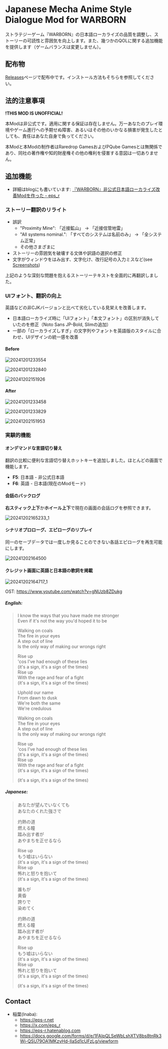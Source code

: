 # Japanese Mecha Anime Style Dialogue Mod for WARBORN

ストラテジーゲーム『WARBORN』の日本語ローカライズの品質を調整し、ストーリーの可読性と雰囲気を向上します。また、幾つかのQOLに関する追加機能を提供します（ゲームバランスは変更しません）。

## 配布物

[Releases](https://github.com/epser/warborn_japanese_mod/releases)ページで配布中です。インストール方法もそちらを参照してください。

## 法的注意事項

**!THIS MOD IS UNOFFICIAL!**

本Modは非公式です。適用に関する保証は存在しません。万一あなたのプレイ環境やゲーム進行への予期せぬ障害、あるいはその他のいかなる損害が発生したとしても、責任はあなた自身で負ってください。

本Modと本Modの制作者はRaredrop GamesおよびPQube Gamesとは無関係であり、同社の著作権や知的財産権その他の権利を侵害する意図は一切ありません。

## 追加機能

- 詳細はblogにも書いています: [『WARBORN』非公式日本語ローカライズ改善Modを作った - eps_r](https://eps-r.hatenablog.com/entry/2024/12/02/warborn-japanese-mod)

### ストーリー翻訳のリライト

- 誤訳
  - "Proximity Mine": 「近接鉱山」 → 「近接信管地雷」
  - "All systems nominal.": 「すべてのシステムは名前のみ」 → 「全システム正常」
  - その他さまざまに
- ストーリーの雰囲気を破壊する文体や訳語の選択の修正
- 文字がウィンドウをはみ出す、文字化け、改行記号の入力ミスなど(see [Screenshots](https://eps-r.hatenablog.com/entry/2024/12/02/warborn-japanese-mod#%E5%95%8F%E9%A1%8C%E7%82%B9))

上記のような深刻な問題を抱えるストーリーテキストを全面的に再翻訳しました。

### UIフォント、翻訳の向上

英語などの非CJKバージョンと比べて劣化している見栄えを改善します。

- 日本語ローカライズ時に「UIフォント」「本文フォント」の区別が消失していたのを修正（Noto Sans JP-Bold, Slimの追加）
- 一部の「ローカライズしすぎ」の文字列やフォントを英語版のスタイルに合わせ、UIデザインの統一感を改善

#### Before

![20241201233554](https://github.com/user-attachments/assets/544f1b17-e5d7-4dc1-8d82-14e9864051d9)

![20241201232840](https://github.com/user-attachments/assets/65e7858b-84ad-4fd1-8f92-a9f481ebdf14)

![20241202151926](https://github.com/user-attachments/assets/ee900e9a-c52d-42c0-ad14-db64782ecf81)

#### After

![20241201233458](https://github.com/user-attachments/assets/f3128880-234b-465a-82db-533fa244c799)

![20241201233829](https://github.com/user-attachments/assets/292cdfa2-0a12-43d6-9395-7a7a1d050022)

![20241202151953](https://github.com/user-attachments/assets/d753e343-28d4-4897-aba5-6d0423f4bc85)

### 実験的機能

#### オンデマンドな言語切り替え

翻訳の比較に便利な言語切り替えホットキーを追加しました。ほとんどの画面で機能します。

- **F5**: 日本語 - 非公式日本語
- **F6**: 英語 - 日本語(現在のModモード)

#### 会話のバックログ

**右スティック上下**か**ホイール上下**で現在の画面の会話ログを参照できます。

![20241202165233_1](https://github.com/user-attachments/assets/4ec6d9a3-742c-46e1-86f2-8381f26720bb)

#### シナリオプロローグ、エピローグのリプレイ

同一のセーブデータでは一度しか見ることのできない各話エピローグを再生可能にします。

![20241202164500](https://github.com/user-attachments/assets/b7884212-48fd-4112-a8d3-f7abf9e375ca)

#### クレジット画面に英語と日本語の歌詞を掲載

![20241202164717_1](https://github.com/user-attachments/assets/33234d31-e82b-4c12-971a-85bc795cc3c4)

OST: https://www.youtube.com/watch?v=gNUzb8ZDukg

##### English:

> I know the ways that you have made me stronger<br>
> Even if it's not the way you'd hoped it to be<br>
> 
> Walking on coals<br>
> The fire in your eyes<br>
> A step out of line<br>
> Is the only way of making our wrongs right<br>
>
> Rise up<br>
> 'cos I've had enough of these lies<br>
> (it's a sign, it's a sign of the times)<br>
> Rise up<br>
> With the rage and fear of a fight<br>
> (it's a sign, it's a sign of the times)<br>
>
> Uphold our name<br>
> From dawn to dusk<br>
> We're both the same<br>
> We're credulous<br>
> 
> Walking on coals<br>
> The fire in your eyes<br>
> A step out of line<br>
> Is the only way of making our wrongs right<br>
> 
> Rise up<br>
> 'cos I've had enough of these lies<br>
> (it's a sign, it's a sign of the times)<br>
> Rise up<br>
> With the rage and fear of a fight<br>
> (it's a sign, it's a sign of the times)<br>
> 
> (it's a sign, it's a sign of the times)

##### Japanese:

> あなたが望んでいなくても<br>
> あなたのくれた強さで<br>
> 
> 灼熱の道<br>
> 燃える瞳<br>
> 踏み出す者が<br>
> あやまちを正せるなら<br>
> 
> Rise up<br>
> もう嘘はいらない<br>
> (it's a sign, it's a sign of the times)<br>
> Rise up<br>
> 怖れと怒りを抱いて<br>
> (it's a sign, it's a sign of the times)<br>
>
> 誰もが<br>
> 黄昏<br>
> 誇りで<br>
> 染めてく<br>
> 
> 灼熱の道<br>
> 燃える瞳<br>
> 踏み出す者が<br>
> あやまちを正せるなら<br>
> 
> Rise up<br>
> もう嘘はいらない<br>
> (it's a sign, it's a sign of the times)<br>
> Rise up<br>
> 怖れと怒りを抱いて<br>
> (it's a sign, it's a sign of the times)<br>
> 
> (it's a sign, it's a sign of the times)

## Contact

- 稲葉(Inaba):
  - https://eps-r.net
  - https://x.com/eps_r
  - https://eps-r.hatenablog.com
  - https://docs.google.com/forms/d/e/1FAIpQLSeWbLshXTV8bs8tnRk3Wj-QSU79OA1MKzvHd-IlaSd1cUFzLg/viewform
